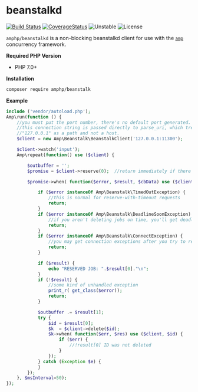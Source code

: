 # beanstalkd

[![Build Status](https://img.shields.io/travis/amphp/beanstalkd/master.svg?style=flat-square)](https://travis-ci.org/amphp/beanstalkd)
[![CoverageStatus](https://img.shields.io/coveralls/amphp/beanstalkd/master.svg?style=flat-square)](https://coveralls.io/github/amphp/beanstalkd?branch=master)
![Unstable](https://img.shields.io/badge/api-unstable-orange.svg?style=flat-square)
![License](https://img.shields.io/badge/license-MIT-blue.svg?style=flat-square)

`amphp/beanstalkd` is a non-blocking beanstalkd client for use with the [`amp`](https://github.com/amphp/amp)
concurrency framework.

**Required PHP Version**

- PHP 7.0+

**Installation**

```bash
composer require amphp/beanstalk
```

**Example**

```php
include ('vendor/autoload.php');
Amp\run(function () {
	//you must put the port number, there's no default port generated.
	//this connection string is passed directly to parse_uri, which treats
	//"127.0.0.1" as a path and not a host.
	$client = new Amp\Beanstalk\BeanstalkClient('127.0.0.1:11300');

	$client->watch('input');
	Amp\repeat(function() use ($client) {

		$outbuffer = '';
		$promise = $client->reserve(0);  //return immediately if there are no jobs

		$promise->when( function($error, $result, $cbData) use ($client, &$outbuffer) {

			if ($error instanceOf Amp\Beanstalk\TimedOutException) {
				//this is normal for reserve-with-timeout requests
				return;
			}
			if ($error instanceOf Amp\Beanstalk\DeadlineSoonException) {
				//if you aren't deleting jobs on time, you'll get deadlinesoon exceptions
				return;
			}
			if ($error instanceOf Amp\Beanstalk\ConnectException) {
				//you may get connection exceptions after you try to reserve
				return;
			}

			if ($result) {
				echo "RESERVED JOB: ".$result[0]."\n";
			}
			if (!$result) {
				//some kind of unhandled exception
				print_r( get_class($error));
				return;
			}

			$outbuffer .= $result[1];
			try {
				$id = $result[0];
				$k  = $client->delete($id);
				$k->when( function($err, $res) use ($client, $id) {
					if ($err) {
						//!result[0] ID was not deleted
					}
				});
			} catch (Exception $e) {
			}
		});
	}, $msInterval=50);
});
```
